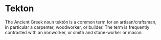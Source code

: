 # Tekton
 The Ancient Greek noun tektōn is a common term for an artisan/craftsman, in particular a carpenter, woodworker, or builder. The term is frequently contrasted with an ironworker, or smith and stone-worker or mason.
